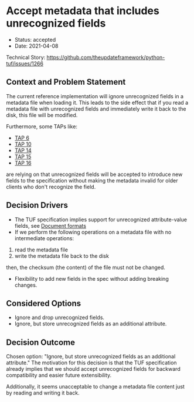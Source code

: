 #  Accept metadata that includes unrecognized fields

- Status: accepted
- Date: 2021-04-08

Technical Story: https://github.com/theupdateframework/python-tuf/issues/1266

## Context and Problem Statement

The current reference implementation will ignore unrecognized fields in a
metadata file when loading it.
This leads to the side effect that if you read a metadata file with unrecognized
fields and immediately write it back to the disk, this file will be modified.

Furthermore, some TAPs like:
- [TAP 6](https://github.com/theupdateframework/taps/blob/master/tap6.md)
- [TAP 10](https://github.com/theupdateframework/taps/blob/master/tap10.md)
- [TAP 14](https://github.com/theupdateframework/taps/blob/master/tap14.md)
- [TAP 15](https://github.com/theupdateframework/taps/blob/master/tap15.md)
- [TAP 16](https://github.com/theupdateframework/taps/blob/master/tap16.md)

are relying on that unrecognized fields will be accepted to introduce new fields
to the specification without making the metadata invalid for older clients who
don't recognize the field.

## Decision Drivers
- The TUF specification implies support for unrecognized attribute-value fields,
see [Document formats](https://theupdateframework.github.io/specification/latest/#document-formats)
- If we perform the following operations on a metadata file with no
intermediate operations:
1. read the metadata file
2. write the metadata file back to the disk

then, the checksum (the content) of the file must not be changed.
- Flexibility to add new fields in the spec without adding breaking changes.

## Considered Options
- Ignore and drop unrecognized fields.
- Ignore, but store unrecognized fields as an additional attribute.

## Decision Outcome

Chosen option: "Ignore, but store unrecognized fields as an additional
attribute."
The motivation for this decision is that the TUF specification already implies
that we should accept unrecognized fields for backward compatibility and easier
future extensibility.

Additionally, it seems unacceptable to change a metadata file content just by
reading and writing it back.

